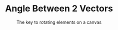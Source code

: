 <div align="center">
   <h1>Angle Between 2 Vectors</h1>
   <p>The key to rotating elements on a canvas</p>
</div>
